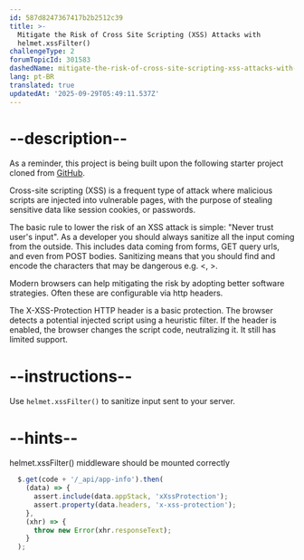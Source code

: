 ```yaml
---
id: 587d8247367417b2b2512c39
title: >-
  Mitigate the Risk of Cross Site Scripting (XSS) Attacks with
  helmet.xssFilter()
challengeType: 2
forumTopicId: 301583
dashedName: mitigate-the-risk-of-cross-site-scripting-xss-attacks-with-helmet-xssfilter
lang: pt-BR
translated: true
updatedAt: '2025-09-29T05:49:11.537Z'
---
```


# --description--

As a reminder, this project is being built upon the following starter project cloned from <a href="https://github.com/freeCodeCamp/boilerplate-infosec/" target="_blank" rel="noopener noreferrer nofollow">GitHub</a>.

Cross-site scripting (XSS) is a frequent type of attack where malicious scripts are injected into vulnerable pages, with the purpose of stealing sensitive data like session cookies, or passwords.

The basic rule to lower the risk of an XSS attack is simple: "Never trust user's input". As a developer you should always sanitize all the input coming from the outside. This includes data coming from forms, GET query urls, and even from POST bodies. Sanitizing means that you should find and encode the characters that may be dangerous e.g. &lt;, >.

Modern browsers can help mitigating the risk by adopting better software strategies. Often these are configurable via http headers.

The X-XSS-Protection HTTP header is a basic protection. The browser detects a potential injected script using a heuristic filter. If the header is enabled, the browser changes the script code, neutralizing it. It still has limited support.

# --instructions--

Use `helmet.xssFilter()` to sanitize input sent to your server.

# --hints--

helmet.xssFilter() middleware should be mounted correctly

```js
  $.get(code + '/_api/app-info').then(
    (data) => {
      assert.include(data.appStack, 'xXssProtection');
      assert.property(data.headers, 'x-xss-protection');
    },
    (xhr) => {
      throw new Error(xhr.responseText);
    }
  );
```

